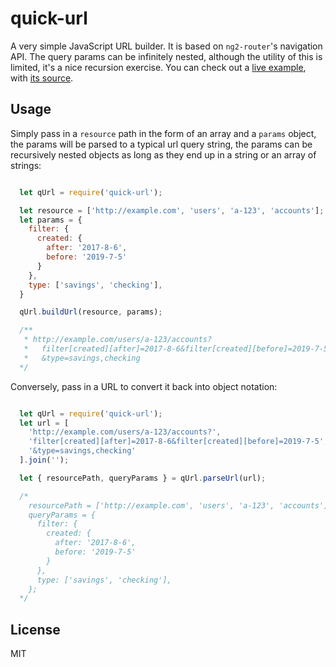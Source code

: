 # quick-url

A very simple JavaScript URL builder. It is based on `ng2-router`'s navigation API. The query params can be infinitely nested, although the utility of this is limited, it's a nice recursion exercise. You can check out a [live example](https://quick-url-demo.netlify.com/), with [its source](https://github.com/perezperret/quick-url-demo/tree/master).

## Usage

Simply pass in a `resource` path in the form of an array and a `params` object, the params will be parsed to a typical url query string, the params can be recursively nested objects as long as they end up in a string or an array of strings:

```javascript

  let qUrl = require('quick-url');

  let resource = ['http://example.com', 'users', 'a-123', 'accounts'];
  let params = {
    filter: {
      created: {
        after: '2017-8-6',
        before: '2019-7-5'
      }
    },
    type: ['savings', 'checking'],
  }

  qUrl.buildUrl(resource, params);

  /**
   * http://example.com/users/a-123/accounts?
   *   filter[created][after]=2017-8-6&filter[created][before]=2019-7-5
   *   &type=savings,checking
  */

```

Conversely, pass in a URL to convert it back into object notation:

```javascript

  let qUrl = require('quick-url');
  let url = [
    'http://example.com/users/a-123/accounts?',
    'filter[created][after]=2017-8-6&filter[created][before]=2019-7-5',
    '&type=savings,checking'
  ].join('');

  let { resourcePath, queryParams } = qUrl.parseUrl(url);

  /*
    resourcePath = ['http://example.com', 'users', 'a-123', 'accounts'];
    queryParams = {
      filter: {
        created: {
          after: '2017-8-6',
          before: '2019-7-5'
        }
      },
      type: ['savings', 'checking'],
    };
  */

```

## License

MIT
